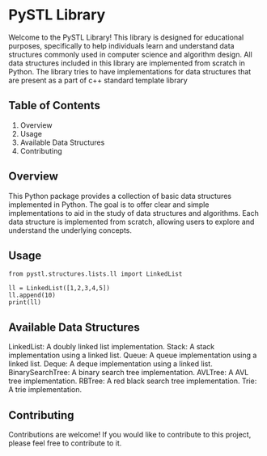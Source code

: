 # PySTL Library
Welcome to the PySTL Library! This library is designed for educational purposes, specifically to help individuals learn and understand data structures commonly used in computer science and algorithm design. All data structures included in this library are implemented from scratch in Python. The library tries to have implementations for data structures that are present as a part of c++ standard template library

## Table of Contents
1. Overview
2. Usage
3. Available Data Structures
4. Contributing

## Overview
This Python package provides a collection of basic data structures implemented in Python. The goal is to offer clear and simple implementations to aid in the study of data structures and algorithms. Each data structure is implemented from scratch, allowing users to explore and understand the underlying concepts.

## Usage
```
from pystl.structures.lists.ll import LinkedList

ll = LinkedList([1,2,3,4,5])
ll.append(10)
print(ll)
```

## Available Data Structures
LinkedList: A doubly linked list implementation.
Stack: A stack implementation using a linked list.
Queue: A queue implementation using a linked list.
Deque: A deque implementation using a linked list.
BinarySearchTree: A binary search tree implementation.
AVLTree: A AVL tree implementation.
RBTree: A red black search tree implementation.
Trie: A trie implementation.

## Contributing
Contributions are welcome! If you would like to contribute to this project, please feel free to contribute to it.

